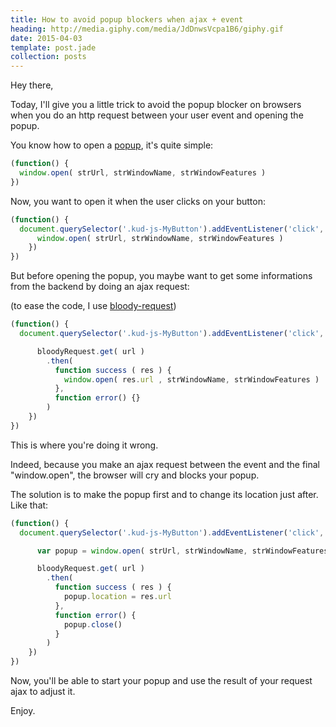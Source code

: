```yaml
---
title: How to avoid popup blockers when ajax + event
heading: http://media.giphy.com/media/JdDnwsVcpa1B6/giphy.gif
date: 2015-04-03
template: post.jade
collection: posts
---
```


Hey there,

Today, I'll give you a little trick to avoid the popup blocker on browsers when you do an http request between your user event and opening the popup.

You know how to open a [popup](https://developer.mozilla.org/en-US/docs/Web/API/Window/open), it's quite simple:

```javascript
(function() {
  window.open( strUrl, strWindowName, strWindowFeatures )
})
```

Now, you want to open it when the user clicks on your button:

```javascript
(function() {
  document.querySelector('.kud-js-MyButton').addEventListener('click', function() {
      window.open( strUrl, strWindowName, strWindowFeatures )
    })
})
```

But before opening the popup, you maybe want to get some informations from the backend by doing an ajax request:

(to ease the code, I use [bloody-request](https://github.com/bloodyowl/request))

```javascript
(function() {
  document.querySelector('.kud-js-MyButton').addEventListener('click', function() {

      bloodyRequest.get( url )
        .then(
          function success ( res ) {
            window.open( res.url , strWindowName, strWindowFeatures )
          },
          function error() {}
        )
    })
})
```

This is where you're doing it wrong.

Indeed, because you make an ajax request between the event and the final "window.open", the browser will cry and blocks your popup.

The solution is to make the popup first and to change its location just after. Like that:

```javascript
(function() {
  document.querySelector('.kud-js-MyButton').addEventListener('click', function() {

      var popup = window.open( strUrl, strWindowName, strWindowFeatures )

      bloodyRequest.get( url )
        .then(
          function success ( res ) {
            popup.location = res.url
          },
          function error() {
            popup.close()
          }
        )
    })
})
```

Now, you'll be able to start your popup and use the result of your request ajax to adjust it.

Enjoy.

